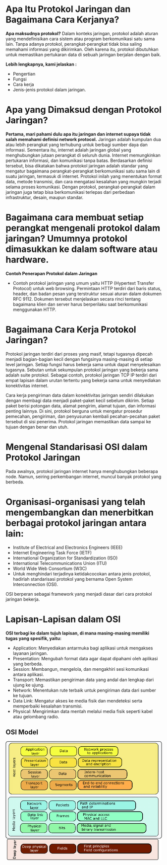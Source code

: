 # Apa Itu Protokol Jaringan dan Bagaimana Cara Kerjanya?
**Apa maksudnya protokol?**
Dalam konteks jaringan, protokol adalah aturan yang mendefinisikan cara sistem atau program berkomunikasi satu sama lain. Tanpa adanya protokol, perangkat-perangkat tidak bisa saling memahami informasi yang dikirimkan. Oleh karena itu, protokol dibutuhkan untuk memastikan pertukaran data di sebuah jaringan berjalan dengan baik.

**Lebih lengkapnya, kami jelaskan :**
- Pengertian
- Fungsi
- Cara kerja
- Jenis-jenis protokol dalam jaringan.

# Apa yang Dimaksud dengan Protokol Jaringan?
**Pertama, mari pahami dulu apa itu jaringan dan internet supaya tidak salah memahami definisi network protocol.**
Jaringan adalah kumpulan dua atau lebih perangkat yang terhubung untuk berbagi sumber daya dan informasi. Sementara itu, internet adalah jaringan global yang menghubungkan jutaan perangkat di seluruh dunia. Internet memungkinkan pertukaran informasi, dan komunikasi tanpa batas.
Berdasarkan definisi tersebut, bisa dikatakan bahwa protokol jaringan adalah standar yang mengatur bagaimana perangkat-perangkat berkomunikasi satu sama lain di suatu jaringan, termasuk di internet. Protokol inilah yang menentukan format data, metode transmisi, dan cara mengatasi kesalahan yang mungkin terjadi selama proses komunikasi. Dengan protokol, perangkat-perangkat dalam jaringan juga tetap bisa berkomunikasi terlepas dari perbedaan infrastruktur, desain, maupun standar.

# Bagaimana cara membuat setiap perangkat mengenali protokol dalam jaringan? Umumnya protokol dimasukkan ke dalam software atau hardware.
**Contoh Penerapan Protokol dalam Jaringan**
- Contoh protokol jaringan yang umum yaitu HTTP (Hypertext Transfer Protocol) untuk web browsing.
Permintaan HTTP terdiri dari baris status, header, dan badan pesan yang terstruktur sesuai aturan dalam dokumen RFC 9112. Dokumen tersebut menjelaskan secara rinci tentang bagaimana klien dan server harus berperilaku saat berkomunikasi menggunakan HTTP.

# Bagaimana Cara Kerja Protokol Jaringan?
Protokol jaringan terdiri dari proses yang masif, tetapi tugasnya dipecah menjadi bagian-bagian kecil dengan fungsinya masing-masing di setiap level jaringan. Setiap fungsi harus bekerja sama untuk dapat menyelesaikan tugasnya. Sebutan untuk sekumpulan protokol jaringan yang bekerja sama adalah suite protokol. Sebagai contoh, protokol jaringan TCP IP terdiri dari empat lapisan dalam urutan tertentu yang bekerja sama untuk menyediakan konektivitas internet.

Cara kerja pengiriman data dalam konektivitas jaringan sendiri dilakukan dengan membagi data menjadi paket-paket kecil sebelum dikirim. Setiap paket berisi potongan data, alamat pengirim, alamat tujuan, dan informasi penting lainnya. Di sini, protokol berguna untuk mengatur prosedur pemecahan, pengiriman, dan penyusunan kembali pecahan-pecahan paket tersebut di sisi penerima. Protokol jaringan memastikan data sampai ke tujuan dengan benar dan utuh.

# Mengenal Standarisasi OSI dalam Protokol Jaringan
Pada awalnya, protokol jaringan internet hanya menghubungkan beberapa node. Namun, seiring perkembangan internet, muncul banyak protokol yang berbeda.

# Organisasi-organisasi yang telah mengembangkan dan menerbitkan berbagai protokol jaringan antara lain:

- Institute of Electrical and Electronics Engineers (IEEE)
- Internet Engineering Task Force (IETF)
- International Organization for Standardization (ISO)
- International Telecommunications Union (ITU)
- World Wide Web Consortium (W3C)
- Untuk menghindari terjadinya ketidakcocokan antara jenis protokol, hadirlah standarisasi protokol yang bernama Open System Interconnection (OSI). 

OSI berperan sebagai framework yang menjadi dasar dari cara protokol jaringan bekerja.

# Lapisan-Lapisan dalam OSI
**OSI terbagi ke dalam tujuh lapisan, di mana masing-masing memiliki tugas yang spesifik, yaitu:**

- Application: Menyediakan antarmuka bagi aplikasi untuk mengakses layanan jaringan.
- Presentation: Mengubah format data agar dapat dipahami oleh aplikasi yang berbeda.
- Session: Membangun, mengelola, dan mengakhiri sesi komunikasi antara aplikasi.
- Transport: Memastikan pengiriman data yang andal dan lengkap dari ujung ke ujung.
- Network: Menentukan rute terbaik untuk pengiriman data dari sumber ke tujuan.
- Data Link: Mengatur akses ke media fisik dan mendeteksi serta memperbaiki kesalahan transmisi.
- Physical: Mengirimkan data mentah melalui media fisik seperti kabel atau gelombang radio.

## OSI Model
![OSI MODEL](https://github.com/iyansamudera/Forensik-Teknologi-Informasi-dan-Workshop-Siber-Warfare-Basic/blob/main/OSILAYERS.png)

